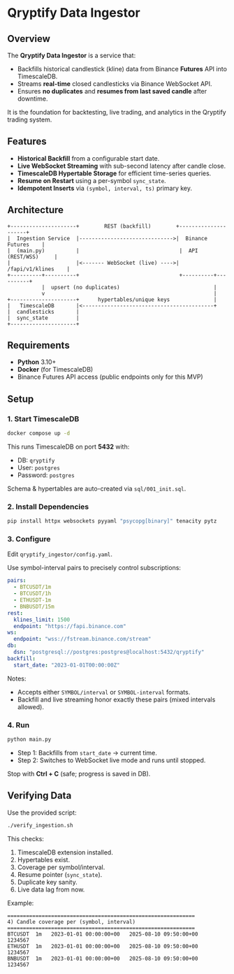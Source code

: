# Qryptify Data Ingestor

## Overview

The **Qryptify Data Ingestor** is a service that:

- Backfills historical candlestick (kline) data from Binance **Futures** API into TimescaleDB.
- Streams **real-time** closed candlesticks via Binance WebSocket API.
- Ensures **no duplicates** and **resumes from last saved candle** after downtime.

It is the foundation for backtesting, live trading, and analytics in the Qryptify trading system.

## Features

- **Historical Backfill** from a configurable start date.
- **Live WebSocket Streaming** with sub-second latency after candle close.
- **TimescaleDB Hypertable Storage** for efficient time-series queries.
- **Resume on Restart** using a per-symbol `sync_state`.
- **Idempotent Inserts** via `(symbol, interval, ts)` primary key.

## Architecture

```text
+---------------------+        REST (backfill)        +---------------------+
|  Ingestion Service  |------------------------------>|  Binance Futures    |
|  (main.py)          |                                |  API (REST/WSS)     |
|                     |<------- WebSocket (live) ---->|  /fapi/v1/klines    |
+----------+----------+                                +----------+----------+
           |  upsert (no duplicates)                              |
           v                                                      |
+---------------------+      hypertables/unique keys              |
|   TimescaleDB       |<------------------------------------------+
|  candlesticks       |
|  sync_state         |
+---------------------+
```

## Requirements

- **Python** 3.10+
- **Docker** (for TimescaleDB)
- Binance Futures API access (public endpoints only for this MVP)

## Setup

### 1. Start TimescaleDB

```bash
docker compose up -d
```

This runs TimescaleDB on port **5432** with:

- DB: `qryptify`
- User: `postgres`
- Password: `postgres`

Schema & hypertables are auto-created via `sql/001_init.sql`.

### 2. Install Dependencies

```bash
pip install httpx websockets pyyaml "psycopg[binary]" tenacity pytz
```

### 3. Configure

Edit `qryptify_ingestor/config.yaml`.

Use symbol-interval pairs to precisely control subscriptions:

```yaml
pairs:
  - BTCUSDT/1m
  - BTCUSDT/1h
  - ETHUSDT-1m
  - BNBUSDT/15m
rest:
  klines_limit: 1500
  endpoint: "https://fapi.binance.com"
ws:
  endpoint: "wss://fstream.binance.com/stream"
db:
  dsn: "postgresql://postgres:postgres@localhost:5432/qryptify"
backfill:
  start_date: "2023-01-01T00:00:00Z"
```

Notes:

- Accepts either `SYMBOL/interval` or `SYMBOL-interval` formats.
- Backfill and live streaming honor exactly these pairs (mixed intervals allowed).

### 4. Run

```bash
python main.py
```

- Step 1: Backfills from `start_date` → current time.
- Step 2: Switches to WebSocket live mode and runs until stopped.

Stop with **Ctrl + C** (safe; progress is saved in DB).

## Verifying Data

Use the provided script:

```bash
./verify_ingestion.sh
```

This checks:

1. TimescaleDB extension installed.
2. Hypertables exist.
3. Coverage per symbol/interval.
4. Resume pointer (`sync_state`).
5. Duplicate key sanity.
6. Live data lag from now.

Example:

```text
============================================================
4) Candle coverage per (symbol, interval)
============================================================
BTCUSDT  1m   2023-01-01 00:00:00+00   2025-08-10 09:50:00+00   1234567
ETHUSDT  1m   2023-01-01 00:00:00+00   2025-08-10 09:50:00+00   1234567
BNBUSDT  1m   2023-01-01 00:00:00+00   2025-08-10 09:50:00+00   1234567
```
